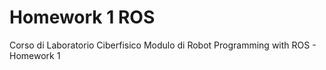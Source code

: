 # Homework 1 ROS

Corso di Laboratorio Ciberfisico Modulo di Robot Programming with ROS - Homework 1

